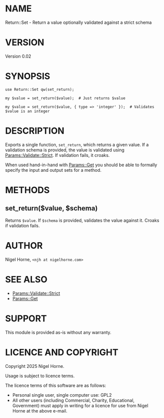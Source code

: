 # NAME

Return::Set - Return a value optionally validated against a strict schema

# VERSION

Version 0.02

# SYNOPSIS

    use Return::Set qw(set_return);

    my $value = set_return($value);  # Just returns $value

    my $value = set_return($value, { type => 'integer' });  # Validates $value is an integer

# DESCRIPTION

Exports a single function, `set_return`, which returns a given value.
If a validation schema is provided, the value is validated using
[Params::Validate::Strict](https://metacpan.org/pod/Params%3A%3AValidate%3A%3AStrict).
If validation fails, it croaks.

When used hand-in-hand with [Params::Get](https://metacpan.org/pod/Params%3A%3AGet) you should be able to formally specify the input and output sets for a method.

# METHODS

## set\_return($value, $schema)

Returns `$value`.
If `$schema` is provided, validates the value against it.
Croaks if validation fails.

# AUTHOR

Nigel Horne, `<njh at nigelhorne.com>`

# SEE ALSO

- [Params::Validate::Strict](https://metacpan.org/pod/Params%3A%3AValidate%3A%3AStrict)
- [Params::Get](https://metacpan.org/pod/Params%3A%3AGet)

# SUPPORT

This module is provided as-is without any warranty.

# LICENCE AND COPYRIGHT

Copyright 2025 Nigel Horne.

Usage is subject to licence terms.

The licence terms of this software are as follows:

- Personal single user, single computer use: GPL2
- All other users (including Commercial, Charity, Educational, Government)
  must apply in writing for a licence for use from Nigel Horne at the
  above e-mail.
